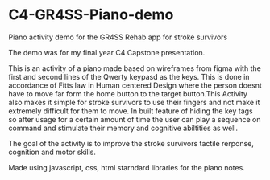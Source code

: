 # C4-GR4SS-Piano-demo
Piano activity demo for the GR4SS Rehab app for stroke survivors

The demo was for my final year C4 Capstone presentation.

This is an activity of a piano made based on wireframes from figma with the first and second lines of the Qwerty keypasd as the keys. This is done in accordance of Fitts law in Human centered Design where the person doesnt have to move far form the home button to the target button.This Activity also makes it simple for stroke survivors to use their fingers and not make it extremely difficult for them to move.
In built feature of hiding the key tags so after usage for a certain amount of time the user can play a sequence on command and stimulate their memory and cognitive abiltities as well. 

The goal of the activity is to improve the stroke survivors tactile rerponse, cognition and motor skills.

Made using javascript, css, html starndard libraries for the piano notes. 
